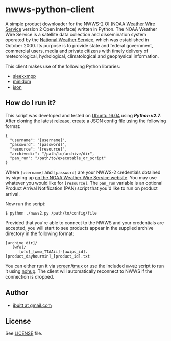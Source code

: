
# nwws-python-client

A simple product downloader for the NWWS-2 OI ([NOAA Weather Wire Service](http://www.nws.noaa.gov/nwws/) version 2 Open Interface) written in Python. The NOAA Weather Wire Service is a satellite data collection and dissemination system operated by the [National Weather Service](http://weather.gov), which was established in October 2000. Its purpose is to provide state and federal government, commercial users, media and private citizens with timely delivery of meteorological, hydrological, climatological and geophysical information. 

This client makes use of the following Python libraries:

* [sleekxmpp](https://github.com/fritzy/SleekXMPP)
* [minidom](https://docs.python.org/2/library/xml.dom.minidom.html)
* [json](https://docs.python.org/2/library/json.html)

## How do I run it?

This script was developed and tested on [Ubuntu 16.04](http://ubuntu.com) using ***Python v2.7***. After cloning the latest [release](https://github.com/jbuitt/nwws-python-client), create a JSON config file using the following format:

```
{
  "username": "[username]",
  "password": "[password]",
  "resource": "[resource]",
  "archivedir": "/path/to/archive/dir",
  "pan_run": "/path/to/executable_or_script"
}
```

Where `[username]` and `[password]` are your NWWS-2 credentials obtained by signing up [on the NOAA Weather Wire Service website](http://www.nws.noaa.gov/nwws/#NWWS_OI_Request). You may use whatever you would like for `[resource]`. The `pan_run` variable is an optional Product Arrival Notification (PAN) script that you'd like to run on product arrival.

Now run the script:

```
$ python ./nwws2.py /path/to/config/file
```

Provided that you're able to connect to the NWWS and your credentials are accepted, you will start to see products appear in the supplied archive directory in the following format:

```
[archive_dir]/
   [wfo]/
      [wfo]_[wmo_TTAAii]-[awips_id].[product_dayhourmin]_[product_id].txt
```

You can either run it via [screen](https://www.gnu.org/software/screen/)/[tmux](https://github.com/tmux/tmux/wiki) or use the included `nwws2` script to run it using [nohup](https://en.wikipedia.org/wiki/Nohup). The client will automatically reconnect to NWWS if the connection is dropped.

## Author

+	[jbuitt at gmail.com](mailto:jbuitt@gmail.com)

## License

See [LICENSE](https://github.com/jbuitt/nwws-python-client/blob/master/LICENSE) file.

